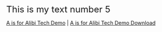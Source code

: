  <font size="5"> This is my text number 5</font> 

[A is for Alibi Tech Demo](/AisforAlibi/AisforAlibi_Tech_Demo/index.html)
|
[A is for Alibi Tech Demo Download](AisforAlibi_Tech_Demo.zip)
